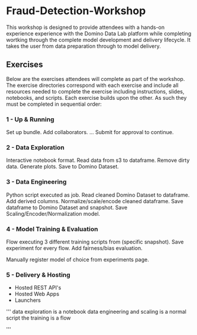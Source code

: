 # Fraud-Detection-Workshop
This workshop is designed to provide attendees with a hands-on experience experience with the Domino Data Lab platform while completing wortking through the complete model development and delivery lifecycle.  It takes the user from data preparation through to model delivery.

## Exercises
Below are the exercises attendees will complete as part of the workshop.  The exercise directories correspond with each exercise and include all resources needed to complete the exercise including instructions, slides, notebooks, and scripts.  Each exercise builds upon the other.  As such they must be completed in sequential order:

### 1 - Up & Running
Set up bundle. Add collaborators. ... Submit for approval to continue.
  
### 2 - Data Exploration 
Interactive notebook format. Read data from s3 to dataframe. Remove dirty data. Generate plots. Save to Domino Dataset. 

### 3 - Data Engineering
Python script executed as job. Read cleaned Domino Dataset to dataframe. Add derived columns. Normalize/scale/encode cleaned dataframe. Save dataframe to Domino Dataset and snapshot. Save Scaling/Encoder/Normalization model.

### 4 - Model Training & Evaluation
Flow executing 3 different training scripts from (specific snapshot). Save experiment for every flow. Add fairness/bias evaluation.


Manually register model of choice from experiments page.

### 5 - Delivery & Hosting
- Hosted REST API's
- Hosted Web Apps
- Launchers

'''
data exploration is a notebook
data engineering and scaling is a normal script
the training is a flow



'''